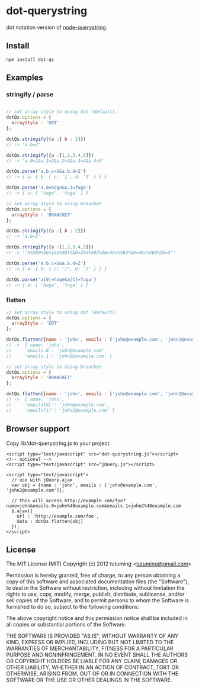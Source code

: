 # dot-querystring

dot notation version of [node-querystring](https://github.com/visionmedia/node-querystring).

## Install 

```
npm install dot-qs
```

## Examples 

### stringify / parse

```js

// set array style to using dot (default).
dotQs.options = {
  arrayStyle : 'DOT'
};

dotQs.stringify({a :{ b : 2}})
// -> 'a.b=2'

dotQs.stringify({a :[1,2,3,4,5]})
// -> 'a.0=1&a.1=2&a.2=3&a.3=4&a.4=5'

dotQs.parse('a.b.c=1&a.b.d=2')
// -> { a: { b: { c: '1', d: '2' } } }

dotQs.parse('a.0=hoge&a.1=fuga')
// -> { a: [ 'hoge', 'fuga' ] }

// set array style to using brancket
dotQs.options = {
  arrayStyle : 'BRANCKET'
};

dotQs.stringify({a :{ b : 2}})
// -> 'a.b=2'

dotQs.stringify({a :[1,2,3,4,5]})
// -> '"a%5B0%5D=1&a%5B1%5D=2&a%5B2%5D=3&a%5B3%5D=4&a%5B4%5D=5"'

dotQs.parse('a.b.c=1&a.b.d=2')
// -> { a: { b: { c: '1', d: '2' } } }

dotQs.parse('a[0]=hoge&a[1]=fuga')
// -> { a: [ 'hoge', 'fuga' ] }

```

### flatten

```js
// set array style to using dot (default).
dotQs.options = {
  arrayStyle : 'DOT'
};

dotQs.flatten({name : 'john', emails : ['john@example.com', 'john2@example.com']})
// ->  { name: 'john',
//     'emails.0': 'john@example.com',
//     'emails.1': 'john2@example.com' }

// set array style to using brancket
dotQs.options = {
  arrayStyle : 'BRANCKET'
};

dotQs.flatten({name : 'john', emails : ['john@example.com', 'john2@example.com']})
// ->  { name: 'john',
//     'emails[0]': 'john@example.com',
//     'emails[1]': 'john2@example.com' }

```

## Browser support

Copy lib/dot-querystring.js to your project.

```
<script type="text/javascript" src="dot-querystring.js"></script>
<!-- optional -->
<script type="text/javascript" src="jQuery.js"></script>

<script type="text/javascript">
  // use with jQuery.ajax
  var obj = {name : 'john', emails : ['john@example.com', 'john2@example.com']};

  // this will access http://example.com/foo?name=john&emails.0=john%40example.com&emails.1=john2%40example.com
  $.ajax({
    url : 'http://example.com/foo',
    data : dotQs.flatten(obj)
  });
</script>
```

## License

The MIT License (MIT)
Copyright (c) 2012 tutuming  &lt;tutuming@gmail.com&gt;

Permission is hereby granted, free of charge, to any person obtaining a copy of this software and associated documentation files (the "Software"), to deal in the Software without restriction, including without limitation the rights to use, copy, modify, merge, publish, distribute, sublicense, and/or sell copies of the Software, and to permit persons to whom the Software is furnished to do so, subject to the following conditions:

The above copyright notice and this permission notice shall be included in all copies or substantial portions of the Software.

THE SOFTWARE IS PROVIDED "AS IS", WITHOUT WARRANTY OF ANY KIND, EXPRESS OR IMPLIED, INCLUDING BUT NOT LIMITED TO THE WARRANTIES OF MERCHANTABILITY, FITNESS FOR A PARTICULAR PURPOSE AND NONINFRINGEMENT. IN NO EVENT SHALL THE AUTHORS OR COPYRIGHT HOLDERS BE LIABLE FOR ANY CLAIM, DAMAGES OR OTHER LIABILITY, WHETHER IN AN ACTION OF CONTRACT, TORT OR OTHERWISE, ARISING FROM, OUT OF OR IN CONNECTION WITH THE SOFTWARE OR THE USE OR OTHER DEALINGS IN THE SOFTWARE.

